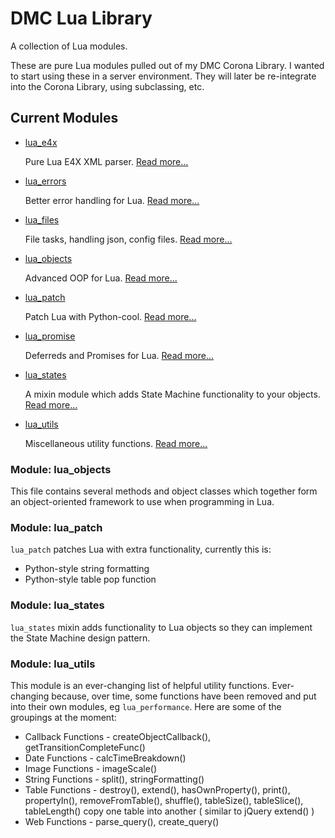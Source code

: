 # DMC Lua Library #

A collection of Lua modules.

These are pure Lua modules pulled out of my DMC Corona Library. I wanted to start using these in a server environment. They will later be re-integrate into the Corona Library, using subclassing, etc.



## Current Modules ##

* [lua_e4x](#lua_e4x)

  Pure Lua E4X XML parser. [Read more...](#lua_e4x)

* [lua_errors](#lua_errors)

  Better error handling for Lua. [Read more...](#lua_errors)

* [lua_files](#lua_files)

  File tasks, handling json, config files. [Read more...](#lua_files)

* [lua_objects](#lua_objects)

  Advanced OOP for Lua. [Read more...](#lua_objects)

* [lua_patch](#lua_patch)

  Patch Lua with Python-cool. [Read more...](#lua_patch)

* [lua_promise](#lua_promise)

  Deferreds and Promises for Lua. [Read more...](#lua_promise)

* [lua_states](#lua_states)

  A mixin module which adds State Machine functionality to your objects. [Read more...](#lua_states)

* [lua_utils](#lua_utils)

  Miscellaneous utility functions. [Read more...](#lua_utils)




<a name="lua_objects"></a>
### Module: lua_objects ###

This file contains several methods and object classes which together form an object-oriented framework to use when programming in Lua.



<a name="lua_patch"></a>
### Module: lua_patch ###

`lua_patch` patches Lua with extra functionality, currently this is:

* Python-style string formatting
* Python-style table pop function



<a name="lua_states"></a>
### Module: lua_states ###

`lua_states` mixin adds functionality to Lua objects so they can implement the State Machine design pattern.



<a name="lua_utils"></a>
### Module: lua_utils ###

This module is an ever-changing list of helpful utility functions. Ever-changing because, over time, some functions have been removed and put into their own modules, eg `lua_performance`. Here are some of the groupings at the moment:

* Callback Functions - createObjectCallback(), getTransitionCompleteFunc()
* Date Functions - calcTimeBreakdown()
* Image Functions - imageScale()
* String Functions - split(), stringFormatting()
* Table Functions - destroy(), extend(), hasOwnProperty(), print(), propertyIn(), removeFromTable(), shuffle(), tableSize(), tableSlice(), tableLength()
copy one table into another ( similar to jQuery extend() )
* Web Functions - parse_query(), create_query()
